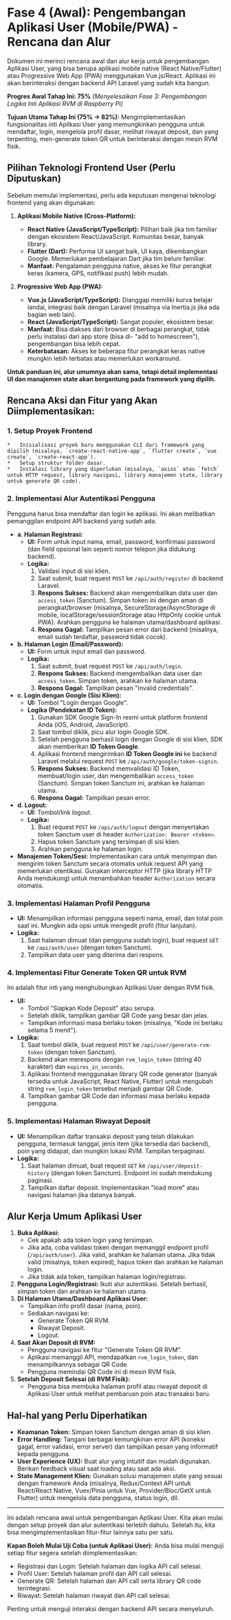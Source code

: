 # Fase 4 (Awal): Pengembangan Aplikasi User (Mobile/PWA) - Rencana dan Alur

Dokumen ini merinci rencana awal dan alur kerja untuk pengembangan Aplikasi User, yang bisa berupa aplikasi mobile native (React Native/Flutter) atau Progressive Web App (PWA) menggunakan Vue.js/React. Aplikasi ini akan berinteraksi dengan backend API Laravel yang sudah kita bangun.

**Progres Awal Tahap Ini: 75%**
_(Menyelesaikan Fase 3: Pengembangan Logika Inti Aplikasi RVM di Raspberry Pi)_

**Tujuan Utama Tahap Ini (75% -> 82%):**
Mengimplementasikan fungsionalitas inti Aplikasi User yang memungkinkan pengguna untuk mendaftar, login, mengelola profil dasar, melihat riwayat deposit, dan yang terpenting, men-generate token QR untuk berinteraksi dengan mesin RVM fisik.

## Pilihan Teknologi Frontend User (Perlu Diputuskan)

Sebelum memulai implementasi, perlu ada keputusan mengenai teknologi frontend yang akan digunakan:

1.  **Aplikasi Mobile Native (Cross-Platform):**

    -   **React Native (JavaScript/TypeScript):** Pilihan baik jika tim familiar dengan ekosistem React/JavaScript. Komunitas besar, banyak library.
    -   **Flutter (Dart):** Performa UI sangat baik, UI kaya, dikembangkan Google. Memerlukan pembelajaran Dart jika tim belum familiar.
    -   **Manfaat:** Pengalaman pengguna native, akses ke fitur perangkat keras (kamera, GPS, notifikasi push) lebih mudah.

2.  **Progressive Web App (PWA):**
    -   **Vue.js (JavaScript/TypeScript):** Dianggap memiliki kurva belajar landai, integrasi baik dengan Laravel (misalnya via Inertia.js jika ada bagian web lain).
    -   **React (JavaScript/TypeScript):** Sangat populer, ekosistem besar.
    -   **Manfaat:** Bisa diakses dari browser di berbagai perangkat, tidak perlu instalasi dari app store (bisa di- "add to homescreen"), pengembangan bisa lebih cepat.
    -   **Keterbatasan:** Akses ke beberapa fitur perangkat keras native mungkin lebih terbatas atau memerlukan workaround.

**Untuk panduan ini, alur umumnya akan sama, tetapi detail implementasi UI dan manajemen state akan bergantung pada framework yang dipilih.**

## Rencana Aksi dan Fitur yang Akan Diimplementasikan:

### 1. Setup Proyek Frontend

    *   Inisialisasi proyek baru menggunakan CLI dari framework yang dipilih (misalnya, `create-react-native-app`, `flutter create`, `vue create`, `create-react-app`).
    *   Setup struktur folder dasar.
    *   Instalasi library yang diperlukan (misalnya, `axios` atau `fetch` untuk HTTP request, library navigasi, library manajemen state, library untuk generate QR code).

### 2. Implementasi Alur Autentikasi Pengguna

Pengguna harus bisa mendaftar dan login ke aplikasi. Ini akan melibatkan pemanggilan endpoint API backend yang sudah ada.

-   **a. Halaman Registrasi:**
    -   **UI:** Form untuk input nama, email, password, konfirmasi password (dan field opsional lain seperti nomor telepon jika didukung backend).
    -   **Logika:**
        1.  Validasi input di sisi klien.
        2.  Saat submit, buat request `POST` ke `/api/auth/register` di backend Laravel.
        3.  **Respons Sukses:** Backend akan mengembalikan data user dan `access_token` (Sanctum). Simpan token ini dengan aman di perangkat/browser (misalnya, SecureStorage/AsyncStorage di mobile, localStorage/sessionStorage atau HttpOnly cookie untuk PWA). Arahkan pengguna ke halaman utama/dashboard aplikasi.
        4.  **Respons Gagal:** Tampilkan pesan error dari backend (misalnya, email sudah terdaftar, password tidak cocok).
-   **b. Halaman Login (Email/Password):**
    -   **UI:** Form untuk input email dan password.
    -   **Logika:**
        1.  Saat submit, buat request `POST` ke `/api/auth/login`.
        2.  **Respons Sukses:** Backend mengembalikan data user dan `access_token`. Simpan token, arahkan ke halaman utama.
        3.  **Respons Gagal:** Tampilkan pesan "Invalid credentials".
-   **c. Login dengan Google (Sisi Klien):**
    -   **UI:** Tombol "Login dengan Google".
    -   **Logika (Pendekatan ID Token):**
        1.  Gunakan SDK Google Sign-In resmi untuk platform frontend Anda (iOS, Android, JavaScript).
        2.  Saat tombol diklik, picu alur login Google SDK.
        3.  Setelah pengguna berhasil login dengan Google di sisi klien, SDK akan memberikan **ID Token Google**.
        4.  Aplikasi frontend mengirimkan **ID Token Google ini** ke backend Laravel melalui request `POST` ke `/api/auth/google/token-signin`.
        5.  **Respons Sukses:** Backend memvalidasi ID Token, membuat/login user, dan mengembalikan `access_token` (Sanctum). Simpan token Sanctum ini, arahkan ke halaman utama.
        6.  **Respons Gagal:** Tampilkan pesan error.
-   **d. Logout:**
    -   **UI:** Tombol/link logout.
    -   **Logika:**
        1.  Buat request `POST` ke `/api/auth/logout` dengan menyertakan token Sanctum user di header `Authorization: Bearer <token>`.
        2.  Hapus token Sanctum yang tersimpan di sisi klien.
        3.  Arahkan pengguna ke halaman login.
-   **Manajemen Token/Sesi:** Implementasikan cara untuk menyimpan dan mengirim token Sanctum secara otomatis untuk request API yang memerlukan otentikasi. Gunakan interceptor HTTP (jika library HTTP Anda mendukung) untuk menambahkan header `Authorization` secara otomatis.

### 3. Implementasi Halaman Profil Pengguna

-   **UI:** Menampilkan informasi pengguna seperti nama, email, dan total poin saat ini. Mungkin ada opsi untuk mengedit profil (fitur lanjutan).
-   **Logika:**
    1.  Saat halaman dimuat (dan pengguna sudah login), buat request `GET` ke `/api/auth/user` (dengan token Sanctum).
    2.  Tampilkan data user yang diterima dari respons.

### 4. Implementasi Fitur Generate Token QR untuk RVM

Ini adalah fitur inti yang menghubungkan Aplikasi User dengan RVM fisik.

-   **UI:**
    -   Tombol "Siapkan Kode Deposit" atau serupa.
    -   Setelah diklik, tampilkan gambar QR Code yang besar dan jelas.
    -   Tampilkan informasi masa berlaku token (misalnya, "Kode ini berlaku selama 5 menit").
-   **Logika:**
    1.  Saat tombol diklik, buat request `POST` ke `/api/user/generate-rvm-token` (dengan token Sanctum).
    2.  Backend akan merespons dengan `rvm_login_token` (string 40 karakter) dan `expires_in_seconds`.
    3.  Aplikasi frontend menggunakan library QR code generator (banyak tersedia untuk JavaScript, React Native, Flutter) untuk mengubah string `rvm_login_token` tersebut menjadi gambar QR Code.
    4.  Tampilkan gambar QR Code dan informasi masa berlaku kepada pengguna.

### 5. Implementasi Halaman Riwayat Deposit

-   **UI:** Menampilkan daftar transaksi deposit yang telah dilakukan pengguna, termasuk tanggal, jenis item (jika tersedia dari backend), poin yang didapat, dan mungkin lokasi RVM. Tampilan terpaginasi.
-   **Logika:**
    1.  Saat halaman dimuat, buat request `GET` ke `/api/user/deposit-history` (dengan token Sanctum). Endpoint ini sudah mendukung paginasi.
    2.  Tampilkan daftar deposit. Implementasikan "load more" atau navigasi halaman jika datanya banyak.

## Alur Kerja Umum Aplikasi User

1.  **Buka Aplikasi:**
    -   Cek apakah ada token login yang tersimpan.
    -   Jika ada, coba validasi token dengan memanggil endpoint profil (`/api/auth/user`). Jika valid, arahkan ke halaman utama. Jika tidak valid (misalnya, token expired), hapus token dan arahkan ke halaman login.
    -   Jika tidak ada token, tampilkan halaman login/registrasi.
2.  **Pengguna Login/Registrasi:** Ikuti alur autentikasi. Setelah berhasil, simpan token dan arahkan ke halaman utama.
3.  **Di Halaman Utama/Dashboard Aplikasi User:**
    -   Tampilkan info profil dasar (nama, poin).
    -   Sediakan navigasi ke:
        -   Generate Token QR RVM.
        -   Riwayat Deposit.
        -   Logout.
4.  **Saat Akan Deposit di RVM:**
    -   Pengguna navigasi ke fitur "Generate Token QR RVM".
    -   Aplikasi memanggil API, mendapatkan `rvm_login_token`, dan menampilkannya sebagai QR Code.
    -   Pengguna memindai QR Code ini di mesin RVM fisik.
5.  **Setelah Deposit Selesai (di RVM Fisik):**
    -   Pengguna bisa membuka halaman profil atau riwayat deposit di Aplikasi User untuk melihat pembaruan poin atau transaksi baru.

## Hal-hal yang Perlu Diperhatikan

-   **Keamanan Token:** Simpan token Sanctum dengan aman di sisi klien.
-   **Error Handling:** Tangani berbagai kemungkinan error API (koneksi gagal, error validasi, error server) dan tampilkan pesan yang informatif kepada pengguna.
-   **User Experience (UX):** Buat alur yang intuitif dan mudah digunakan. Berikan feedback visual saat loading atau saat ada aksi.
-   **State Management Klien:** Gunakan solusi manajemen state yang sesuai dengan framework Anda (misalnya, Redux/Context API untuk React/React Native, Vuex/Pinia untuk Vue, Provider/Bloc/GetX untuk Flutter) untuk mengelola data pengguna, status login, dll.

---

Ini adalah rencana awal untuk pengembangan Aplikasi User. Kita akan mulai dengan setup proyek dan alur autentikasi terlebih dahulu. Setelah itu, kita bisa mengimplementasikan fitur-fitur lainnya satu per satu.

**Kapan Boleh Mulai Uji Coba (untuk Aplikasi User):**
Anda bisa mulai menguji setiap fitur segera setelah diimplementasikan:

-   Registrasi dan Login: Setelah halaman dan logika API call selesai.
-   Profil User: Setelah halaman profil dan API call selesai.
-   Generate QR: Setelah halaman dan API call serta library QR code terintegrasi.
-   Riwayat: Setelah halaman riwayat dan API call selesai.

Penting untuk menguji interaksi dengan backend API secara menyeluruh.
